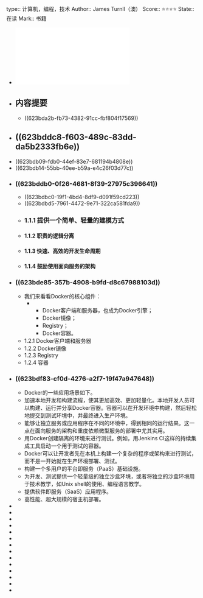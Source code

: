 type::  计算机，编程，技术
Author:: James Turnll（澳）
Score:: ⭐⭐⭐⭐
State:: 在读
Mark:: 书籍

- ![第一本Docker书.pdf](../assets/第一本Docker书_1648089244663_0.pdf)
- ## 内容提要
	- ((623bda2b-fb73-4382-91cc-fbf804f17569))
- ## ((623bddc8-f603-489c-83dd-da5b2333fb6e))
- ((623bdb09-fdb0-44ef-83e7-681194b4808e))
- ((623bdb14-55bb-40ee-b59a-e4c26f03d77c))
- ### ((623bddb0-0f26-4681-8f39-27975c396641))
	- ((623bdbc0-19f1-4bd4-8df9-d091f59cd223))
	- ((623bdbd5-7961-4472-9e71-322ca581fda9))
	- ### 1.1.1 提供一个简单、轻量的建模方式
	- #### 1.1.2 职责的逻辑分离
	- #### 1.1.3 快速、高效的开发生命周期
	- #### 1.1.4 鼓励使用面向服务的架构
- ### ((623bde85-357b-4908-b9fd-d8c67988103d))
	- 我们来看看Docker的核心组件：
		- *  Docker客户端和服务器，也成为Docker引擎；
		  * Docker镜像；
		  * Registry；
		  * Docker容器。
	- 1.2.1 Docker客户端和服务器
	- 1.2.2 Docker镜像
	- 1.2.3 Registry
	- 1.2.4 容器
- ### ((623bdf83-cf0d-4276-a2f7-19f47a947648))
	- Docker的一些应用场景如下。
	- 加速本地开发和构建流程，使其更加高效、更加轻量化。本地开发人员可以构建、运行并分享Docker容器。容器可以在开发环境中构建，然后轻松地提交到测试环境中，并最终进入生产环境。
	- 能够让独立服务或应用程序在不同的环境中，得到相同的运行结果。这一点在面向服务的架构和重度依赖微型服务的部署中尤其实用。
	- 用Docker创建隔离的环境来进行测试。例如，用Jenkins CI这样的持续集成工具启动一个用于测试的容器。
	- Docker可以让开发者先在本机上构建一个复杂的程序或架构来进行测试，而不是一开始就在生产环境部署、测试。
	- 构建一个多用户的平台即服务（PaaS）基础设施。
	- 为开发、测试提供一个轻量级的独立沙盒环境，或者将独立的沙盒环境用于技术教学，如Unix shell的使用、编程语言教学。
	- 提供软件即服务（SaaS）应用程序。
	- 高性能、超大规模的宿主机部署。
-
-
-
-
-
-
-
-
-
-
-
-
-
-